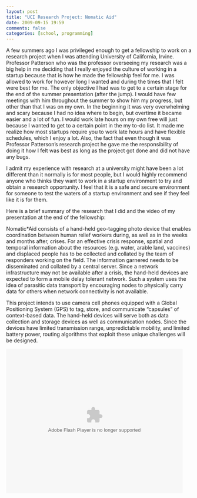 ```yaml
---
layout: post
title: "UCI Research Project: Nomatic Aid"
date: 2009-09-15 19:59
comments: false
categories: [school, programming]
---
```


A few summers ago I was privileged enough to get a fellowship to work on
a research project when I was attending University of California,
Irvine. Professor Patterson who was the professor overseeing my research
was a big help in me deciding that I really enjoyed the culture of
working in a startup because that is how he made the fellowship feel for
me. I was allowed to work for however long I wanted and during the times
that I felt were best for me. The only objective I had was to get to a
certain stage for the end of the summer presentation (after the jump). I
would have few meetings with him throughout the summer to show him my
progress, but other than that I was on my own. In the beginning it was
very overwhelming and scary because I had no idea where to begin, but
overtime it became easier and a lot of fun. I would work late hours on
my own free will just because I wanted to get to a certain point in the
my to-do list. It made me realize how most startups require you to work
late hours and have flexible schedules, which I enjoy a lot. Also, the
fact that even though it was Professor Patterson’s research project he
gave me the responsibility of doing it how I felt was best as long as
the project got done and did not have any bugs.

I admit my experience with research at a university might have been a
lot different than it normally is for most people, but I would highly
recommend anyone who thinks they want to work in a startup environment
to try and obtain a research opportunity. I feel that it is a safe and
secure environment for someone to test the waters of a startup
environment and see if they feel like it is for them.

Here is a brief summary of the research that I did and the video of my
presentation at the end of the fellowship:

Nomatic\*Aid consists of a hand-held geo-tagging photo device that
enables coordination between human relief workers during, as well as in
the weeks and months after, crises. For an effective crisis response,
spatial and temporal information about the resources (e.g. water, arable
land, vaccines) and displaced people has to be collected and collated by
the team of responders working on the field. The information garnered
needs to be disseminated and collated by a central server. Since a
network infrastructure may not be available after a crisis, the
hand-held devices are expected to form a mobile delay tolerant network.
Such a system uses the idea of parasitic data transport by encouraging
nodes to physically carry data for others when network connectivity is
not available.

This project intends to use camera cell phones equipped with a Global
Positioning System (GPS) to tag, store, and communicate “capsules” of
context-based data. The hand-held devices will serve both as data
collection and storage devices as well as communication nodes. Since the
devices have limited transmission range, unpredictable mobility, and
limited battery power, routing algorithms that exploit these unique
challenges will be designed.

<object id="revvervideoa17743d6aebf486ece24053f35e1aa23" classid="clsid:d27cdb6e-ae6d-11cf-96b8-444553540000" width="480" height="392" codebase="http://download.macromedia.com/pub/shockwave/cabs/flash/swflash.cab#version=6,0,40,0"><param name="Movie" value="http://flash.revver.com/player/1.0/player.swf?mediaId=504179"></param><param name="FlashVars" value="allowFullScreen=true"></param><param name="AllowFullScreen" value="true"></param><param name="AllowScriptAccess" value="always"></param><param name="src" value="http://flash.revver.com/player/1.0/player.swf?mediaId=504179"></param><param name="flashvars" value="allowFullScreen=true"></param><param name="allowfullscreen" value="true"></param><embed id="revvervideoa17743d6aebf486ece24053f35e1aa23" type="application/x-shockwave-flash" width="480" height="392" src="http://flash.revver.com/player/1.0/player.swf?mediaId=504179" allowscriptaccess="always" allowfullscreen="true" flashvars="allowFullScreen=true" movie="http://flash.revver.com/player/1.0/player.swf?mediaId=504179"></embed></object>
